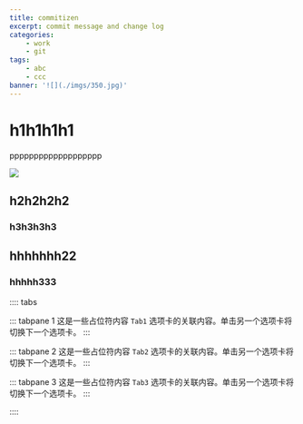 ```yaml
---
title: commitizen
excerpt: commit message and change log
categories:
    - work
    - git
tags:
    - abc
    - ccc
banner: '![](./imgs/350.jpg)'
---
```


# h1h1h1h1

ppppppppppppppppppp

![](./image/xxx.png)

## h2h2h2h2

### h3h3h3h3

## hhhhhhh22

### hhhhh333



<!-- #region tabs -->
:::: tabs

<!-- #region tabpane -->
::: tabpane 1
这是一些占位符内容 `Tab1` 选项卡的关联内容。单击另一个选项卡将切换下一个选项卡。
:::
<!-- #endregion tabpane -->

<!-- #region tabpane -->
::: tabpane 2
这是一些占位符内容 `Tab2` 选项卡的关联内容。单击另一个选项卡将切换下一个选项卡。
:::
<!-- #endregion tabpane -->

<!-- #region tabpane -->
::: tabpane 3
这是一些占位符内容 `Tab3` 选项卡的关联内容。单击另一个选项卡将切换下一个选项卡。
:::
<!-- #endregion tabpane -->

::::
<!-- #endregion tabs -->
